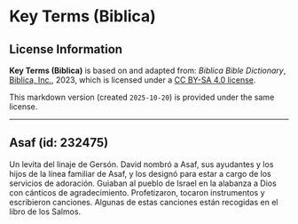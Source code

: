 # Key Terms (Biblica)

## License Information

**Key Terms (Biblica)** is based on and adapted from: _Biblica Bible Dictionary_, [Biblica, Inc.](https://www.biblica.com/), 2023, which is licensed under a [CC BY-SA 4.0 license](https://creativecommons.org/licenses/by-sa/4.0/legalcode.en).

This markdown version (created `2025-10-20`) is provided under the same license.



--------------------------------

## Asaf (id: 232475)

Un levita del linaje de Gersón. David nombró a Asaf, sus ayudantes y los hijos de la línea familiar de Asaf, y los designó para estar a cargo de los servicios de adoración. Guiaban al pueblo de Israel en la alabanza a Dios con cánticos de agradecimiento. Profetizaron, tocaron instrumentos y escribieron canciones. Algunas de estas canciones están recogidas en el libro de los Salmos.


